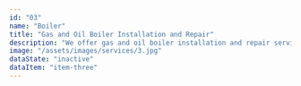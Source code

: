 ```yaml
---
id: "03"
name: "Boiler"
title: "Gas and Oil Boiler Installation and Repair"
description: "We offer gas and oil boiler installation and repair services to ensure the safety and efficiency of your  heating system."
image: "/assets/images/services/3.jpg"
dataState: "inactive"
dataItem: "item-three"
---
```

